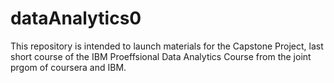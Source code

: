 # dataAnalytics0
This repository is intended to launch materials for the Capstone Project, last short course of the IBM Proeffsional Data Analytics Course from the joint prgom of coursera and IBM.
